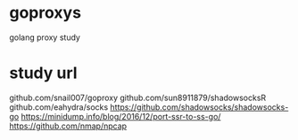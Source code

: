 # goproxys
golang proxy study

# study url

github.com/snail007/goproxy
github.com/sun8911879/shadowsocksR
github.com/eahydra/socks
https://github.com/shadowsocks/shadowsocks-go
https://minidump.info/blog/2016/12/port-ssr-to-ss-go/
https://github.com/nmap/npcap